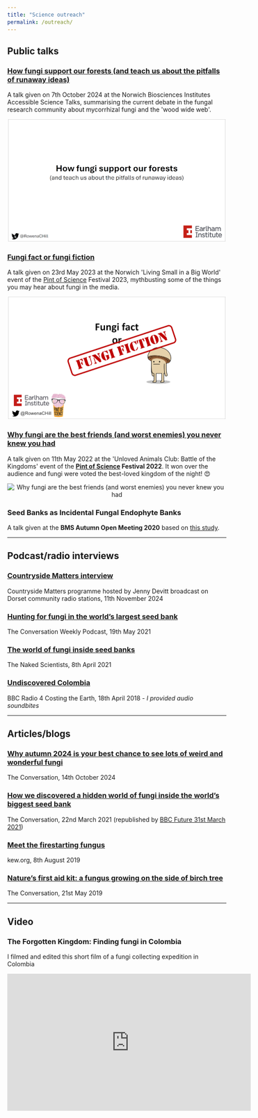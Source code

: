 ```yaml
---
title: "Science outreach"
permalink: /outreach/
---
```


## Public talks

### [How fungi support our forests (and teach us about the pitfalls of runaway ideas)](https://github.com/Rowena-h/Presentations/tree/master/How%20fungi%20support%20our%20forests%20(and%20teach%20us%20about%20the%20pitfalls%20of%20runaway%20ideas))
A talk given on 7th October 2024 at the Norwich Biosciences Institutes Accessible Science Talks, summarising the current debate in the fungal research community about mycorrhizal fungi and the 'wood wide web'.

<p align="center">
<img src="/images/nbiaccessiblescience2024talk.png" width="500" alt="How fungi support our forests (and teach us about the pitfalls of runaway ideas)">
</p>

### [Fungi fact or fungi fiction](https://github.com/Rowena-h/Presentations/tree/master/Fungi%20fact%20or%20fungi%20fiction)
A talk given on 23rd May 2023 at the Norwich 'Living Small in a Big World' event of the [Pint of Science](https://pintofscience.co.uk/) Festival 2023, mythbusting some of the things you may hear about fungi in the media.

<p align="center">
<img src="/images/pintofscience2023talk.png" width="500" alt="Fungi fact or fungi fiction">
</p>

### [Why fungi are the best friends (and worst enemies) you never knew you had](https://github.com/Rowena-h/Presentations/tree/master/Why%20fungi%20are%20the%20best%20friends%20(and%20worst%20enemies)%20you%20never%20knew%20you%20had)
A talk given on 11th May 2022 at the 'Unloved Animals Club: Battle of the Kingdoms' event of the **[Pint of Science](https://pintofscience.co.uk/) Festival 2022**. It won over the audience and fungi were voted the best-loved kingdom of the night! :heart_eyes:

<p align="center">
<img src="/images/pintofsciencetalk.png" width="500" alt="Why fungi are the best friends (and worst enemies) you never knew you had">
</p>

### Seed Banks as Incidental Fungal Endophyte Banks
A talk given at the **BMS Autumn Open Meeting 2020** based on [this study](https://www.frontiersin.org/articles/10.3389/fmicb.2021.643731/full).

---

## Podcast/radio interviews

### [Countryside Matters interview](https://rowena-h.github.io/images/Countryside%20Matters_interview_Nov_2024.mp3)
Countryside Matters programme hosted by Jenny Devitt broadcast on Dorset community radio stations, 11th November 2024

### [Hunting for fungi in the world’s largest seed bank](https://theconversation.com/india-why-its-so-hard-to-get-a-coronavirus-vaccine-160876)
The Conversation Weekly Podcast, 19th May 2021

### [The world of fungi inside seed banks](https://www.thenakedscientists.com/podcasts/short/world-fungi-inside-seed-banks)
The Naked Scientists, 8th April 2021

### [Undiscovered Colombia](https://www.bbc.co.uk/programmes/b09z4k4g)
BBC Radio 4 Costing the Earth, 18th April 2018 *- I provided audio soundbites*

---

## Articles/blogs

### [ Why autumn 2024 is your best chance to see lots of weird and wonderful fungi](https://theconversation.com/why-autumn-2024-is-your-best-chance-to-see-lots-of-weird-and-wonderful-fungi-240280)
The Conversation, 14th October 2024

### [How we discovered a hidden world of fungi inside the world’s biggest seed bank](https://theconversation.com/how-we-discovered-a-hidden-world-of-fungi-inside-the-worlds-biggest-seed-bank-156051)
The Conversation, 22nd March 2021 (republished by [BBC Future 31st March 2021](https://www.bbc.com/future/article/20210330-the-seed-bank-thats-inadvertently-storing-fungi))

### [Meet the firestarting fungus](https://www.kew.org/read-and-watch/king-alfreds-cakes-fungus)
kew.org, 8th August 2019

### [Nature’s first aid kit: a fungus growing on the side of birch tree](https://theconversation.com/natures-first-aid-kit-a-fungus-growing-on-the-side-of-birch-trees-117290)
The Conversation, 21st May 2019

---

## Video

### The Forgotten Kingdom: Finding fungi in Colombia
I filmed and edited this short film of a fungi collecting expedition in Colombia
<iframe width="560" height="315" src="https://www.youtube.com/embed/w6_WNVW_rsg" frameborder="0" allow="encrypted-media; picture-in-picture" allowfullscreen></iframe>
